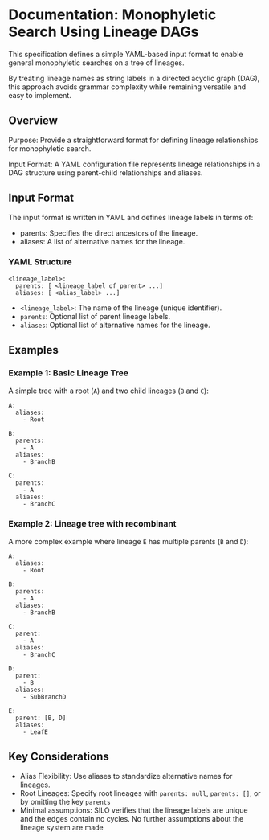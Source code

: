 # Documentation: Monophyletic Search Using Lineage DAGs

This specification defines a simple YAML-based input format to enable general monophyletic searches on a tree of lineages. 

By treating lineage names as string labels in a directed acyclic graph (DAG), this approach avoids grammar complexity while remaining versatile and easy to implement.

## Overview

Purpose: Provide a straightforward format for defining lineage relationships for monophyletic search.

Input Format: A YAML configuration file represents lineage relationships in a DAG structure using parent-child relationships and aliases.

## Input Format

The input format is written in YAML and defines lineage labels in terms of:

- parents: Specifies the direct ancestors of the lineage.
- aliases: A list of alternative names for the lineage.

### YAML Structure

```
<lineage_label>:
  parents: [ <lineage_label of parent> ...]
  aliases: [ <alias_label> ...]
```

- `<lineage_label>`: The name of the lineage (unique identifier).
- `parents`: Optional list of parent lineage labels.
- `aliases`: Optional list of alternative names for the lineage.


## Examples

### Example 1: Basic Lineage Tree

A simple tree with a root (`A`) and two child lineages (`B` and `C`):

```
A:
  aliases:
    - Root

B:
  parents: 
    - A
  aliases:
    - BranchB

C:
  parents: 
    - A
  aliases:
    - BranchC
```

### Example 2: Lineage tree with recombinant

A more complex example where lineage `E` has multiple parents (`B` and `D`):

```
A:
  aliases:
    - Root

B:
  parents: 
    - A
  aliases:
    - BranchB

C:
  parent:
    - A
  aliases:
    - BranchC

D:
  parent: 
    - B
  aliases:
    - SubBranchD

E:
  parent: [B, D]
  aliases:
    - LeafE
```

## Key Considerations

- Alias Flexibility: Use aliases to standardize alternative names for lineages.
- Root Lineages: Specify root lineages with `parents: null`, `parents: []`, or by omitting the key `parents`
- Minimal assumptions: SILO verifies that the lineage labels are unique and the edges contain no cycles. No further assumptions about the lineage system are made
